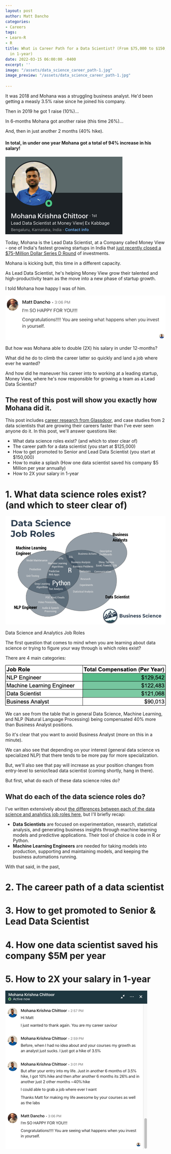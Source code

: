 ```yaml
---
layout: post
author: Matt Dancho
categories:
- Careers
tags:
- Learn-R
- R
title: What is Career Path for a Data Scientist? (From $75,000 to $150,000 salary
  in 1-year)
date: 2022-03-15 06:00:00 -0400
excerpt: ''
image: "/assets/data_science_career_path-1.jpg"
image_preview: "/assets/data_science_career_path-1.jpg"

---
```

It was 2018 and Mohana was a struggling business analyst. He'd been getting a measly 3.5% raise since he joined his company.

Then in 2019 he got 1 raise (10%)...

In 6-months Mohana got another raise (this time 26%)...

And, then in just another 2 months (40% hike).

#### **In total, in under one year Mohana got a total of 94% increase in his salary!**

![](/assets/mohana_linkedin.jpg)

Today, Mohana is the Lead Data Scientist, at a Company called Money View - one of India's fastest growing startups in India that [just recently closed a $75-Million Dollar Series D Round](https://www.crunchbase.com/organization/money-view/company_financials) of investments.

Mohana is kicking butt, this time in a different capacity.

As Lead Data Scientist, he's helping Money View grow their talented and high-productivity team as the move into a new phase of startup growth.

I told Mohana how happy I was of him.

![](/assets/so_happy.jpg)

But how was Mohana able to double (2X) his salary in under 12-months?

What did he do to climb the career latter so quickly and land a job where ever he wanted?

And how did he maneuver his career into to working at a leading startup, Money View, where he's now responsible for growing a team as a Lead Data Scientist?

## **The rest of this post will show you exactly how Mohana did it.**

This post includes [career research from Glassdoor](https://www.glassdoor.com/about-us/), and case studies from 2 data scientists that are growing their careers faster than I've ever seen anyone do it. In this post, we'll answer questions like:

* What data science roles exist? (and which to steer clear of)
* The career path for a data scientist (you start at $125,000)
* How to get promoted to Senior and Lead Data Scientist (you start at $150,000)
* How to make a splash (How one data scientist saved his company $5 Million per year annually)
* How to 2X your salary in 1-year

# 1. What data science roles exist? (and which to steer clear of)

![](/assets/data_science_job_roles.jpg)

<p class="text-center date">Data Science and Analytics Job Roles</p>

The first question that comes to mind when you are learning about data science or trying to figure your way through is which roles exist?

There are 4 main categories:

![](/assets/job_salaries_by_role.jpg)

We can see from the table that in general Data Science, Machine Learning, and NLP (Natural Language Processing) being compensated 40% more than Business Analyst positions.

So it's clear that you want to avoid Business Analyst (more on this in a minute). 

We can also see that depending on your interest (general data science vs specialized NLP) that there tends to be more pay for more specialization. 

But, we'll also see that pay will increase as your position changes from entry-level to senior/lead data scientist (coming shortly, hang in there).

But first, what do each of these data science roles do?

## What do each of the data science roles do?

I've written extensively about [the differences between each of the data science and analytics job roles here](https://www.business-science.io/business/2021/01/21/machine-learning-jobs.html), but I'll briefly recap:

* **Data Scientists** are focused on experimentation, research, statistical analysis, and generating business insights through machine learning models and predictive applications. Their tool of choice is code in R or Python. 
* **Machine Learning Engineers** are needed for taking models into production, supporting and maintaining models, and keeping the business automations running. 

With that said, in the past,

# 2. The career path of a data scientist

# 3. How to get promoted to Senior & Lead Data Scientist

# 4. How one data scientist saved his company $5M per year

# 5. How to 2X your salary in 1-year

![](/assets/mohana-increase-salary-messages.png)